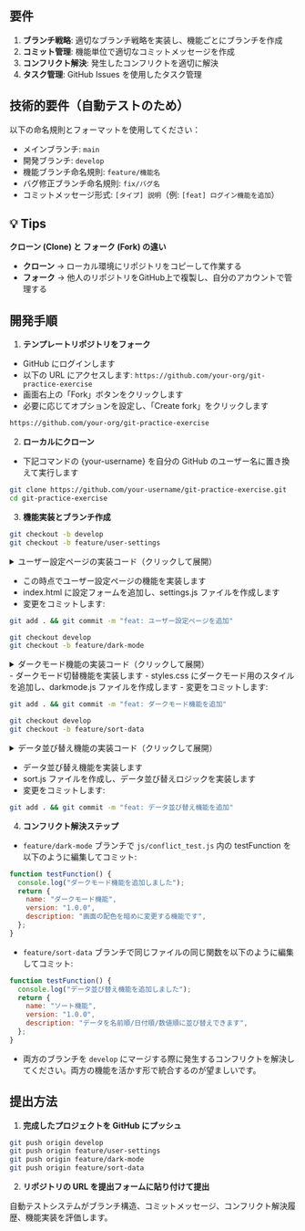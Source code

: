 ## 要件

1. **ブランチ戦略**: 適切なブランチ戦略を実装し、機能ごとにブランチを作成
2. **コミット管理**: 機能単位で適切なコミットメッセージを作成
3. **コンフリクト解決**: 発生したコンフリクトを適切に解決
4. **タスク管理**: GitHub Issues を使用したタスク管理

## 技術的要件（自動テストのため）

以下の命名規則とフォーマットを使用してください：

- メインブランチ: `main`
- 開発ブランチ: `develop`
- 機能ブランチ命名規則: `feature/機能名`
- バグ修正ブランチ命名規則: `fix/バグ名`
- コミットメッセージ形式: `[タイプ] 説明`（例: `[feat] ログイン機能を追加`）

<div class="tip">
<div class="tip-header">
  <h2>💡 Tips</h2>
  <p><strong>クローン (Clone) と フォーク (Fork) の違い</strong></p>
</div>
<ul>
  <li><strong>クローン</strong> → ローカル環境にリポジトリをコピーして作業する</li>
  <li><strong>フォーク</strong> → 他人のリポジトリをGitHub上で複製し、自分のアカウントで管理する</li>
</ul>
</div>

## 開発手順

1. **テンプレートリポジトリをフォーク**

- GitHub にログインします
- 以下の URL にアクセスします: `https://github.com/your-org/git-practice-exercise`
- 画面右上の「Fork」ボタンをクリックします
- 必要に応じてオプションを設定し、「Create fork」をクリックします

```bash
https://github.com/your-org/git-practice-exercise
```

2. **ローカルにクローン**

- 下記コマンドの {your-username} を自分の GitHub のユーザー名に置き換えて実行します

```bash
git clone https://github.com/your-username/git-practice-exercise.git
cd git-practice-exercise
```

3. **機能実装とブランチ作成**

```bash
git checkout -b develop
git checkout -b feature/user-settings
```

<details>
<summary>ユーザー設定ページの実装コード（クリックして展開）</summary>

1. index.html に以下の設定フォームを追加:

```html
<div id="settings-panel">
  <h2>ユーザー設定</h2>
  <form id="settings-form">
    <div class="form-group">
      <label for="username">ユーザー名</label>
      <input type="text" id="username" name="username" />
    </div>
    <div class="form-group">
      <label for="theme">テーマ</label>
      <select id="theme" name="theme">
        <option value="light">ライト</option>
        <option value="dark">ダーク</option>
      </select>
    </div>
    <button type="submit" id="save-settings">保存</button>
  </form>
</div>
```

2. /js 配下に、settings.js ファイルを作成し以下のコードを追加:

```javascript
// 設定を保存する関数
function saveSettings(event) {
  event.preventDefault();
  const username = document.getElementById("username").value;
  const theme = document.getElementById("theme").value;

  // LocalStorageに保存
  localStorage.setItem("username", username);
  localStorage.setItem("theme", theme);

  alert("設定を保存しました");
}

// イベントリスナーを設定
document.addEventListener("DOMContentLoaded", () => {
  const form = document.getElementById("settings-form");
  if (form) {
    form.addEventListener("submit", saveSettings);

    // 保存された設定があれば読み込む
    const savedUsername = localStorage.getItem("username");
    const savedTheme = localStorage.getItem("theme");

    if (savedUsername) {
      document.getElementById("username").value = savedUsername;
    }

    if (savedTheme) {
      document.getElementById("theme").value = savedTheme;
    }
  }
});
```

</details>

- この時点でユーザー設定ページの機能を実装します
- index.html に設定フォームを追加し、settings.js ファイルを作成します
- 変更をコミットします:

```bash
git add . && git commit -m "feat: ユーザー設定ページを追加"
```

```bash
git checkout develop
git checkout -b feature/dark-mode
```

<details>
<summary>ダークモード機能の実装コード（クリックして展開）</summary>

darkmode.js ファイルを作成し以下のコードを追加:

```javascript
// ダークモード切替機能
function toggleDarkMode() {
  const body = document.body;
  body.classList.toggle("dark-mode");

  // 現在の状態を保存
  const isDarkMode = body.classList.contains("dark-mode");
  localStorage.setItem("darkMode", isDarkMode);
}

// ページ読み込み時に設定を適用
document.addEventListener("DOMContentLoaded", () => {
  const darkModeToggle = document.getElementById("dark-mode-toggle");
  if (darkModeToggle) {
    darkModeToggle.addEventListener("click", toggleDarkMode);
  }

  // 保存された設定があれば適用
  const savedDarkMode = localStorage.getItem("darkMode");
  if (savedDarkMode === "true") {
    document.body.classList.add("dark-mode");
  }
});
```

styles.css にダークモードのスタイルを追加:

```css
/* ダークモードのスタイル */
.dark-mode {
  background-color: #1a1a1a;
  color: #f0f0f0;
}

.dark-mode .card {
  background-color: #2d2d2d;
  border-color: #444;
}

.dark-mode button {
  background-color: #444;
  color: white;
}
```

index.html にトグルボタンを追加:

```html
<button id="dark-mode-toggle" class="theme-toggle">ダークモード切替</button>
```

</details>
- ダークモード切替機能を実装します
- styles.css にダークモード用のスタイルを追加し、darkmode.js ファイルを作成します
- 変更をコミットします:

```bash
git add . && git commit -m "feat: ダークモード機能を追加"
```

```bash
git checkout develop
git checkout -b feature/sort-data
```

<details>
<summary>データ並び替え機能の実装コード（クリックして展開）</summary>

sort.js ファイルを作成し以下のコードを追加:

```javascript
// データ並び替え機能
function sortData(sortBy) {
  const dataList = document.getElementById("data-list");
  if (!dataList) return;

  const items = Array.from(dataList.children);

  items.sort((a, b) => {
    const aValue = a.getAttribute(`data-${sortBy}`);
    const bValue = b.getAttribute(`data-${sortBy}`);

    if (sortBy === "date") {
      return new Date(bValue) - new Date(aValue); // 日付は降順
    } else if (sortBy === "number") {
      return parseInt(aValue) - parseInt(bValue); // 数値は昇順
    } else {
      return aValue.localeCompare(bValue); // 文字列は昇順
    }
  });

  // DOM を更新
  items.forEach((item) => {
    dataList.appendChild(item);
  });

  // 現在のソート方法を保存
  localStorage.setItem("currentSort", sortBy);
}

// ソートボタンにイベントリスナーを設定
document.addEventListener("DOMContentLoaded", () => {
  const sortButtons = document.querySelectorAll(".sort-button");
  sortButtons.forEach((button) => {
    const sortBy = button.getAttribute("data-sort");
    button.addEventListener("click", () => sortData(sortBy));
  });

  // 保存された設定があれば適用
  const savedSort = localStorage.getItem("currentSort");
  if (savedSort) {
    sortData(savedSort);
  }
});
```

index.html にソートボタンを追加:

```html
<div class="sort-controls">
  <button class="sort-button" data-sort="name">名前順</button>
  <button class="sort-button" data-sort="date">日付順</button>
  <button class="sort-button" data-sort="number">数値順</button>
</div>
```

</details>

- データ並び替え機能を実装します
- sort.js ファイルを作成し、データ並び替えロジックを実装します
- 変更をコミットします:

```bash
git add . && git commit -m "feat: データ並び替え機能を追加"
```

4. **コンフリクト解決ステップ**

- `feature/dark-mode` ブランチで `js/conflict_test.js` 内の testFunction を以下のように編集してコミット:

```javascript
function testFunction() {
  console.log("ダークモード機能を追加しました");
  return {
    name: "ダークモード機能",
    version: "1.0.0",
    description: "画面の配色を暗めに変更する機能です",
  };
}
```

- `feature/sort-data` ブランチで同じファイルの同じ関数を以下のように編集してコミット:

```javascript
function testFunction() {
  console.log("データ並び替え機能を追加しました");
  return {
    name: "ソート機能",
    version: "1.0.0",
    description: "データを名前順/日付順/数値順に並び替えできます",
  };
}
```

- 両方のブランチを `develop` にマージする際に発生するコンフリクトを解決してください。両方の機能を活かす形で統合するのが望ましいです。

## 提出方法

1. **完成したプロジェクトを GitHub にプッシュ**

```bash
git push origin develop
git push origin feature/user-settings
git push origin feature/dark-mode
git push origin feature/sort-data
```

2. **リポジトリの URL を提出フォームに貼り付けて提出**

自動テストシステムがブランチ構造、コミットメッセージ、コンフリクト解決履歴、機能実装を評価します。

